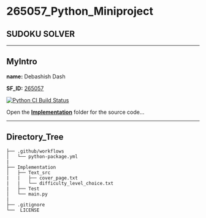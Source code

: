 # 265057_Python_Miniproject
## SUDOKU SOLVER
-----
## MyIntro
**name:** Debashish Dash

**SF_ID:** [265057](https://futureskillsnasscom.edcast.com/@debasishdash98)

[![Python CI Build Status](https://github.com/debasish2110/265057_Python_Miniproject/actions/workflows/python-package.yml/badge.svg)](https://github.com/debasish2110/265057_Python_Miniproject/actions/workflows/python-package.yml)

Open the **[Implementation](https://github.com/debasish2110/265057_Python_Miniproject/tree/master/Implementation)** folder for the source code...

------

## Directory_Tree

```
├── .github/workflows
│   └── python-package.yml
| 
├── Implementation
│   ├── Text_src
|   |   ├── cover_page.txt
|   |   └── difficulty_level_choice.txt
|   ├── Test
│   └── main.py
|
├── .gitignore 
└──  LICENSE

```
